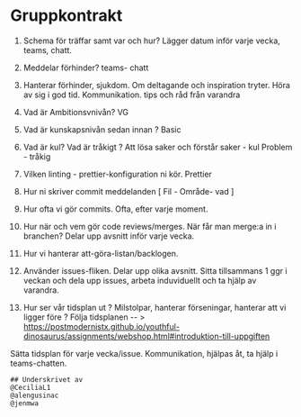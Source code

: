 # Gruppkontrakt

1.  Schema för träffar samt var och hur? Lägger datum inför varje vecka, teams, chatt.

2.  Meddelar förhinder? teams- chatt

3.  Hanterar förhinder, sjukdom. Om deltagande och inspiration tryter. Höra av sig i god tid. Kommunikation. tips och råd från varandra

4.  Vad är Ambitionsvnivån? VG

5.  Vad är kunskapsnivån sedan innan ? Basic

6.  Vad är kul? Vad är tråkigt ? Att lösa saker och förstår saker - kul Problem - tråkig

7.  Vilken linting - prettier-konfiguration ni kör. Prettier

8.  Hur ni skriver commit meddelanden [ Fil - Område- vad ]

9.  Hur ofta vi gör commits. Ofta, efter varje moment.

10. Hur när och vem gör code reviews/merges. När får man merge:a in i branchen? Delar upp avsnitt inför varje vecka.

11. Hur vi hanterar att-göra-listan/backlogen.
12. Använder issues-fliken. Delar upp olika avsnitt. Sitta tillsammans 1 ggr i veckan och dela upp issues, arbeta induviduellt och ta hjälp av varandra.

13. Hur ser vår tidsplan ut ? Milstolpar, hanterar förseningar, hanterar att vi ligger före ? Följa tidsplanen -- > https://postmodernistx.github.io/youthful-dinosaurus/assignments/webshop.html#introduktion-till-uppgiften

Sätta tidsplan för varje vecka/issue. Kommunikation, hjälpas åt, ta hjälp i teams-chatten.

    ## Underskrivet av
    @CeciliaL1
    @alengusinac
    @jenmwa
